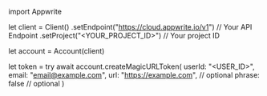import Appwrite

let client = Client()
    .setEndpoint("https://cloud.appwrite.io/v1") // Your API Endpoint
    .setProject("<YOUR_PROJECT_ID>") // Your project ID

let account = Account(client)

let token = try await account.createMagicURLToken(
    userId: "<USER_ID>",
    email: "email@example.com",
    url: "https://example.com", // optional
    phrase: false // optional
)

